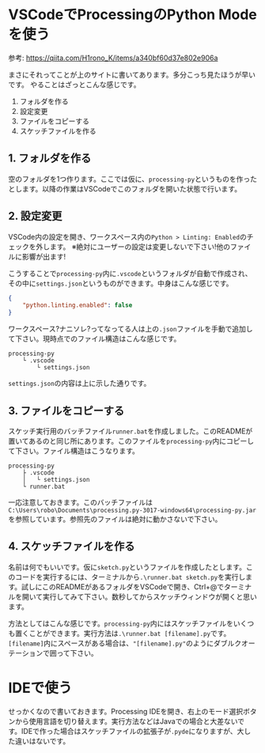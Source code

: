 # VSCodeでProcessingのPython Modeを使う

参考: https://qiita.com/H1rono_K/items/a340bf60d37e802e906a

まさにそれってことが上のサイトに書いてあります。多分こっち見たほうが早いです。
やることはざっとこんな感じです。

1. フォルダを作る
2. 設定変更
3. ファイルをコピーする
4. スケッチファイルを作る

## 1. フォルダを作る

空のフォルダを1つ作ります。ここでは仮に、`processing-py`というものを作ったとします。以降の作業はVSCodeでこのフォルダを開いた状態で行います。

## 2. 設定変更

VSCode内の設定を開き、ワークスペース内の`Python > Linting: Enabled`のチェックを外します。
※絶対にユーザーの設定は変更しないで下さい!他のファイルに影響が出ます!

こうすることで`processing-py`内に`.vscode`というフォルダが自動で作成され、その中に`settings.json`というものができます。中身はこんな感じです。

```json:settings.json
{
    "python.linting.enabled": false
}
```

ワークスペース?ナニソレ?ってなってる人は上の`.json`ファイルを手動で追加して下さい。現時点でのファイル構造はこんな感じです。

```
processing-py
    └ .vscode
        └ settings.json
```

`settings.json`の内容は上に示した通りです。

## 3. ファイルをコピーする

スケッチ実行用のバッチファイル`runner.bat`を作成しました。このREADMEが置いてあるのと同じ所にあります。このファイルを`processing-py`内にコピーして下さい。ファイル構造はこうなります。

```
processing-py
    ├ .vscode
    │   └ settings.json
    └ runner.bat
```

一応注意しておきます。このバッチファイルは`C:\Users\robo\Documents\processing.py-3017-windows64\processing-py.jar`を参照しています。参照先のファイルは絶対に動かさないで下さい。

## 4. スケッチファイルを作る

名前は何でもいいです。仮に`sketch.py`というファイルを作成したとします。このコードを実行するには、ターミナルから`.\runner.bat sketch.py`を実行します。試しにこのREADMEがあるフォルダをVSCodeで開き、Ctrl+@でターミナルを開いて実行してみて下さい。数秒してからスケッチウィンドウが開くと思います。

方法としてはこんな感じです。`processing-py`内にはスケッチファイルをいくつも置くことができます。実行方法は`.\runner.bat [filename].py`です。`[filename]`内にスペースがある場合は、`"[filename].py"`のようにダブルクオーテーションで囲って下さい。

# IDEで使う

せっかくなので書いておきます。Processing IDEを開き、右上のモード選択ボタンから使用言語を切り替えます。実行方法などはJavaでの場合と大差ないです。IDEで作った場合はスケッチファイルの拡張子が`.pyde`になりますが、大した違いはないです。
